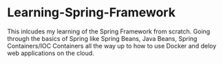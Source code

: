 # Learning-Spring-Framework
This inlcudes my learning of the Spring Framework from scratch. Going through the basics of Spring like Spring Beans, Java Beans, Spring Containers/IOC Containers all the way up to how to use Docker and deloy web applications on the cloud.
